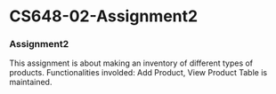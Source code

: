 # CS648-02-Assignment2


### Assignment2 
This assignment is about making an inventory of different types of products.
Functionalities involded: Add Product, View Product
Table is maintained.